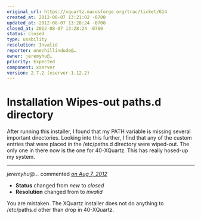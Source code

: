 ```yaml
---
original_url: https://xquartz.macosforge.org/trac/ticket/614
created_at: 2012-08-07 13:21:02 -0700
updated_at: 2012-08-07 13:28:24 -0700
closed_at: 2012-08-07 13:28:24 -0700
status: closed
type: usability
resolution: Invalid
reporter: onechillindude@…
owner: jeremyhu@…
priority: Expected
component: xserver
version: 2.7.2 (xserver-1.12.2)
---
```


Installation Wipes-out paths.d directory
========================================


After running this installer, I found that my PATH variable is missing several important directories. Looking into this further, I find that any of the custom entries that were placed in the /etc/paths.d directory were wiped-out. The only one in there now is the one for 40-XQuartz. This has really hosed-up my system.



---

*jeremyhu@…* commented *[on Aug 7, 2012](https://xquartz.macosforge.org/trac/ticket/614#comment:1 "August 7, 2012 at 1:28 PM PDT")*

-   **Status** changed from *new* to *closed*
-   **Resolution** changed from to *invalid*

You are mistaken. The XQuartz installer does not do anything to /etc/paths.d other than drop in 40-XQuartz.



